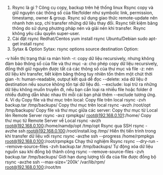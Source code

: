 1. Rsync là gi ?
Công cụ copy, backup trên hệ thống linux
Rsync copy và giữ nguyên các thông số của file/folder như symbolic link, permission, timestamp, owner & group.
Rsync sử dụng giao thức remote-update nên nhanh hơn scp, chỉ transfer những dữ liệu thay đổi.
Rsync tiết kiệm băng thông do sử dụng phương pháp nén và giải nén khi transfer.
Rsync không yêu cầu quyền super-user.
2. Cài đặt rsync
Redhat/Centos yum install rsync
Ubuntu/Debian sudo apt-get install rsync
3. Sytax & Option
Sytax: rsync options source destination Option:

-v hiển thị trạng thái ra màn hình
-r: copy dữ liệu recursively, nhưng không đảm bảo thông số của file và thư mục
-a: cho phép copy dữ liệu recursively, đồng thời giữ nguyên được tất cả các thông số của thư mục và file
-z: nén dữ liệu khi transfer, tiết kiệm băng thông tuy nhiên tốn thêm một chút thời gian
-h: human-readable, output kết quả dễ đọc
--delete: xóa dữ liệu ở destination nếu source không tồn tại dữ liệu đó.
--exclude: loại trừ ra những dữ liệu không muốn truyền đi, nếu bạn cần loại ra nhiều file hoặc folder ở nhiều đường dẫn khác nhau thì mỗi cái bạn phải thêm --exclude tương ứng.
4. Ví dụ
Copy file và thư mục trên local: Copy file trên local rsync -zvh backup.tar /tmp/backups/ Copy thư mục trên local rsync -avzh /root/opt /tmp/backups/
Copy file và thư mục giữa các server: Copy thư mục từ Local lên Remote Server rsync -avz rpmpkgs/ root@192.168.0.101:/home/ Copy thư mục từ Remote Server về Local rsync -avzh root@192.168.0.100:/home/namdp/opt /tmp/opt
Rsync qua SSH rsync -avzhe ssh root@192.168.0.100:/root/install.log /tmp/
Hiển thị tiến trình trong khi transfer dữ liệu với rsync rsync -avzhe ssh --progress /home/rpmpkgs root@192.168.0.100:/root/rpmpkgs
Chạy thử nghiệm Rsync rsync --dry-run --remove-source-files -zvh backup.tar /tmp/backups/
Tự động xóa dữ liệu nguồn sau khi đồng bộ thành công rsync --remove-source-files -zvh backup.tar /tmp/backups/
Giới hạn dung lượng tối đa của file được đồng bộ rsync -avzhe ssh --max-size='200k' /var/lib/rpm/ root@192.168.0.100:/root/tm
